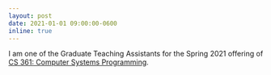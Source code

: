 ```yaml
---
layout: post
date: 2021-01-01 09:00:00-0600
inline: true
---
```


I am one of the Graduate Teaching Assistants for the Spring 2021 offering
of [CS 361: Computer Systems Programming](https://www.cs.uic.edu/~ckanich/cs361/s21/).
